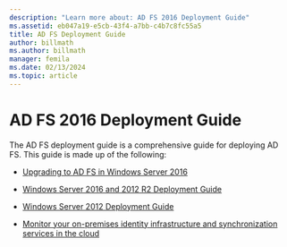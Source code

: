 ```yaml
---
description: "Learn more about: AD FS 2016 Deployment Guide"
ms.assetid: eb047a19-e5cb-43f4-a7bb-c4b7c8fc55a5
title: AD FS Deployment Guide
author: billmath
ms.author: billmath
manager: femila
ms.date: 02/13/2024
ms.topic: article
---
```

# AD FS 2016 Deployment Guide


The AD FS deployment guide is a comprehensive guide for deploying AD FS.  This guide is made up of the following:


* [Upgrading to AD FS in Windows Server 2016](./upgrading-to-ad-fs-in-windows-server.md)

* [Windows Server 2016 and 2012 R2 Deployment Guide](Windows-Server-2012-R2-AD-FS-Deployment-Guide.md)

* [Windows Server 2012 Deployment Guide](Windows-Server-2012-AD-FS-Deployment-Guide.md)

* [Monitor your on-premises identity infrastructure and synchronization services in the cloud](/azure/active-directory/hybrid/whatis-hybrid-identity)

